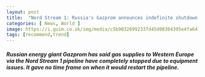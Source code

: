 ```yaml
---
layout: post
title:  "Nord Stream 1: Russia's Gazprom announces indefinite shutdown of pipeline"
categories: [ News, World ]
image: https://i.guim.co.uk/img/media/c5b90326992337d45d08364395e4fa641a89a335/0_20_3500_2100/master/3500.jpg?width=620&quality=45&fit=max&dpr=2&s=f0c1e8b54b4ba379d1dbcab709f79210
tags: [recommend,trend]
---
```

##### Russian energy giant Gazprom has said gas supplies to Western Europe via the Nord Stream 1 pipeline have completely stopped due to equipment issues. It gave no time frame on when it would restart the pipeline.


<!--stackedit_data:
eyJoaXN0b3J5IjpbMTY3OTU2MDg0XX0=
-->